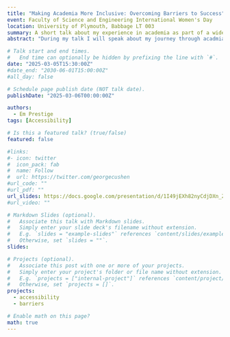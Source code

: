 ```yaml
---
title: "Making Academia More Inclusive: Overcoming Barriers to Success"
event: Faculty of Science and Engineering International Women's Day
location: University of Plymouth, Babbage LT 003
summary: A short talk about my experience in academia as part of a wider afternoon for international women's day
abstract: "During my talk I will speak about my journey through acadmia and the barriers I have faced along the way. At each step I will expand on how I overcame these barriers, and the steps I am taking to improve access at my institution"

# Talk start and end times.
#   End time can optionally be hidden by prefixing the line with `#`.
date: "2025-03-05T15:30:00Z"
#date_end: "2030-06-01T15:00:00Z"
#all_day: false

# Schedule page publish date (NOT talk date).
publishDate: "2025-03-06T00:00:00Z"

authors:
  - Em Prestige
tags: [Accessibility]

# Is this a featured talk? (true/false)
featured: false

#links:
#- icon: twitter
#  icon_pack: fab
#  name: Follow
#  url: https://twitter.com/georgecushen
#url_code: ""
#url_pdf: ""
url_slides: https://docs.google.com/presentation/d/1I49jEXh82nyCdjDXn_ZT1BZ5b8_PTi_FXB1JlBgJprg/edit?usp=sharing
#url_video: ""

# Markdown Slides (optional).
#   Associate this talk with Markdown slides.
#   Simply enter your slide deck's filename without extension.
#   E.g. `slides = "example-slides"` references `content/slides/example-slides.md`.
#   Otherwise, set `slides = ""`.
slides:

# Projects (optional).
#   Associate this post with one or more of your projects.
#   Simply enter your project's folder or file name without extension.
#   E.g. `projects = ["internal-project"]` references `content/project/deep-learning/index.md`.
#   Otherwise, set `projects = []`.
projects:
  - accessibility
  - barriers

# Enable math on this page?
math: true
---
```

